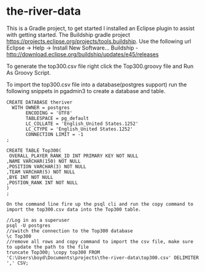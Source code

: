 # the-river-data 

This is a Gradle project, to get started I installed an Eclipse plugin to assist with getting started. The Buildship gradle project https://projects.eclipse.org/projects/tools.buildship. Use the following url Eclipse -> Help -> Install New Software... Buildship - http://download.eclipse.org/buildship/updates/e45/releases

To generate the top300.csv file right click the Top300.groovy file and Run As Groovy Script.

To import the top300.csv file into a database(postgres support) run the following snippets in pgadmin3 to create a database and table.
```PLpgSQL
CREATE DATABASE theriver
  WITH OWNER = postgres
       ENCODING = 'UTF8'
       TABLESPACE = pg_default
       LC_COLLATE = 'English_United States.1252'
       LC_CTYPE = 'English_United States.1252'
       CONNECTION LIMIT = -1
;

CREATE TABLE Top300(
 OVERALL_PLAYER_RANK_ID INT PRIMARY KEY NOT NULL
,NAME VARCHAR(150) NOT NULL
,POSITION VARCHAR(3) NOT NULL
,TEAM VARCHAR(5) NOT NULL
,BYE INT NOT NULL
,POSTION_RANK INT NOT NULL
)
;

On the command line fire up the psql cli and run the copy command to import the top300.csv data into the Top300 table.

//Log in as a superuser
psql -U postgres
//switch the connection to the Top300 database
\c Top300
//remove all rows and copy command to import the csv file, make sure to update the path to the file
truncate Top300; \copy top300 FROM 'C:\Users\boyd\Documents\projects\the-river-data\top300.csv' DELIMITER ',' CSV;
```
